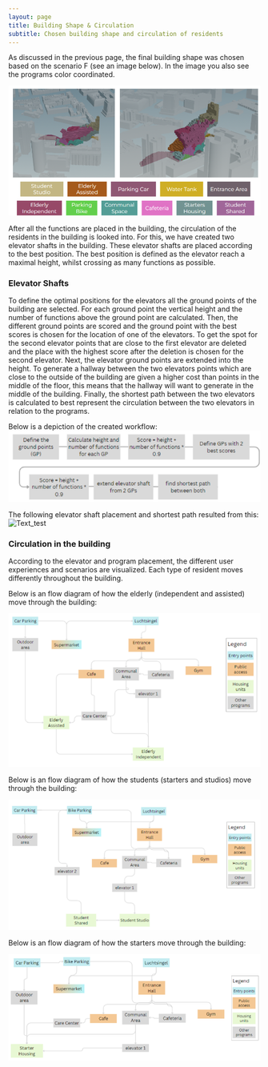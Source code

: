 ```yaml
---
layout: page
title: Building Shape & Circulation 
subtitle: Chosen building shape and circulation of residents   
---
```

As discussed in the previous page, the final building shape was chosen based on the scenario F (see an image below). In the image you also see the programs color coordinated. 

![Text_test](assets/img/final_shape.png)

After all the functions are placed in the building, the circulation of the residents in the building is looked into. For this, we have created two elevator shafts in the building. These elevator shafts are placed according to the best position. The best position is defined as the elevator reach a maximal height, whilst crossing as many functions as possible. 

### Elevator Shafts 

To define the optimal positions for the elevators all the ground points of the building are selected. For each ground point the vertical height and the number of functions above the ground point are calculated. Then, the different ground points are scored and the ground point with the best scores is chosen for the location of one of the elevators. To get the spot for the second elevator points that are close to the first elevator are deleted and the place with the highest score after the deletion is chosen for the second elevator. Next, the elevator ground points are extended into the height. To generate a hallway between the two elevators points which are close to the outside of the building are given a higher cost than points in the middle of the floor, this means that the hallway will want to generate in the middle of the building. Finally, the shortest path between the two elevators is calculated to best represent the circulation between the two elevators in relation to the programs. 

Below is a depiction of the created workflow: 
![Text_test](assets/img/elevator_workflow.png)

The following elevator shaft placement and shortest path resulted from this: 
![Text_test](assets/gif/hallway_generation.gif)

### Circulation in the building 

According to the elevator and program placement, the different user experiences and scenarios are visualized. Each type of resident moves differently throughout the building. 

Below is an flow diagram of how the elderly (independent and assisted) move through the building: 

![Text_test](assets/img/elderly_circulation.png)

Below is an flow diagram of how the students (starters and studios) move through the building: 

![Text_test](assets/img/student_circulation.png)

Below is an flow diagram of how the starters move through the building: 

![Text_test](assets/img/starter_circulation.png)


 




